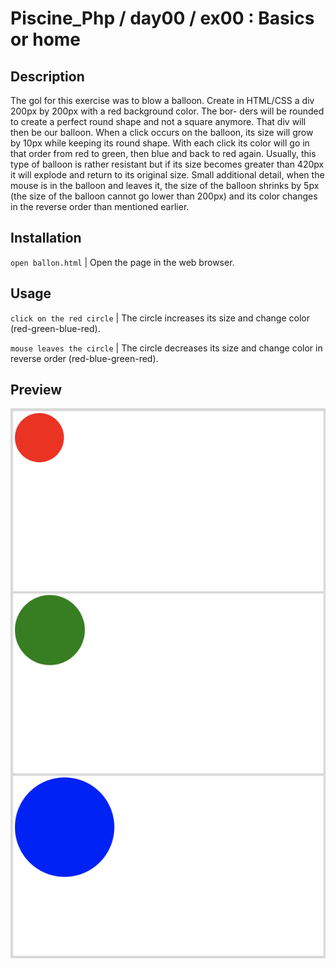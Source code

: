 # Piscine_Php / day00 / ex00 : Basics or home

## Description
The gol for this exercise was to blow a balloon. 
Create in HTML/CSS a div 200px by 200px with a red background color. The bor- ders will be rounded to create a perfect round shape and not a square anymore. That div will then be our balloon. When a click occurs on the balloon, its size will grow by 10px while keeping its round shape. With each click its color will go in that order from red to green, then blue and back to red again. Usually, this type of balloon is rather resistant but if its size becomes greater than 420px it will explode and return to its original size. Small additional detail, when the mouse is in the balloon and leaves it, the size of the balloon shrinks by 5px (the size of the balloon cannot go lower than 200px) and its color changes in the reverse order than mentioned earlier.

## Installation
`open ballon.html` | Open the page in the web browser.

## Usage
`click on the red circle` | The circle increases its size and change color (red-green-blue-red).

`mouse leaves the circle` | The circle decreases its size and change color in reverse order (red-blue-green-red).

## Preview

<img src="../../resources/images/balloon.png" width="1000">
